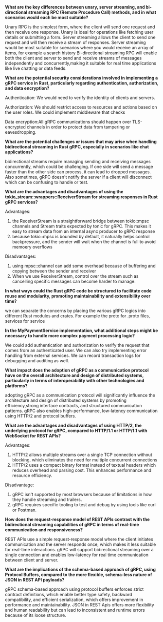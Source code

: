 **What are the key differences between unary, server streaming, and bi-directional streaming RPC (Remote Procedure Call) methods, and in what scenarios would each be most suitable?**

Unary RPC is the simplest form, where the client will send one request and then receive one response. 
Unary is ideal for operations like fetching user details or submitting a form. 
Server streaming allows the client to send one request and will then receive a stream of responses.
Server streaming would be most suitable for scenarios where you would receive an array of items, for example a search history
Bi-directional streaming RPC will enable both the client and server to send and receive streams of messages independently and concurrently,making it suitable for real time applications like live chatting or data feeds.

**What are the potential security considerations involved in implementing a gRPC service in Rust, particularly regarding authentication, authorization, and data encryption?**

Authentication: We would need to verify the identity of clients and servers. 

Authorization: We should restrict access to resources and actions based on the user roles. We could implement middleware that checks

Data encryption:All gRPC communications should happen over TLS-encrypted channels in order to protect data from tampering or eavesdropping.

**What are the potential challenges or issues that may arise when handling bidirectional streaming in Rust gRPC, especially in scenarios like chat applications?**

bidirectional streams require managing sending and receiving messages concurrently, which could be challenging. If one side will send a message faster than the other side can process, it can lead to dropped messages. Also sometimes,
gRPC doesn't notify the server if a client will disconnect which can be confusing to handle or test. 


**What are the advantages and disadvantages of using the tokio_stream::wrappers::ReceiverStream for streaming responses in Rust gRPC services?**

Advantages:
1. the ReceiverStream is a straightforward bridge between tokio::mpsc channels and Stream traits expected by tonic for gRPC.  This makes it easy to stream data from an internal async producer to gRPC response
2. because tokio::mpsc is bounded by default, it naturally helps control backpressure, and the sender will wait when the channel is full to avoid memoery overflows

Disadvantages:
1. using mpsc::channel can add some overhead because of buffering and copying between the sender and receiver
2. When we use ReceiverStream, control over the stream such as cancelling specific messages can become harder to manage.


**In what ways could the Rust gRPC code be structured to facilitate code reuse and modularity, promoting maintainability and extensibility over time?**

we can separate the concerns by placing the various gRPC logics into different Rust modules and crates. For example the proto for .proto files, services for service

**In the MyPaymentService implementation, what additional steps might be necessary to handle more complex payment processing logic?**

We could add authentication and authorization to verify the request that comes from an authenticated user.
We can also try implementing error handling from external services.
We can record transaction logs for debugging and auditing as well. 

**What impact does the adoption of gRPC as a communication protocol have on the overall architecture and design of distributed systems, particularly in terms of interoperability with other technologies and platforms?**

adopting gRPC as a communication protocol will significantly influence the architecture and design of distributed systems by promoting efficiency,strong interface contracts, and structured
communication patterns. gRPC also enables high-performance, low-latency communication using HTTP/2 and protocol buffers.

**What are the advantages and disadvantages of using HTTP/2, the underlying protocol for gRPC, compared to HTTP/1.1 or HTTP/1.1 with WebSocket for REST APIs?**

Advantages:
1. HTTP/2 allows multiple streams over a single TCP connection without blocking, which eliminates the need for multiple concurrent connections
2. HTTP/2 uses a compact binary format instead of textual headers which reduces overhead and parsing cost. This enhances performance and resource efficiency.

Disadvantage:
1. gRPC isn't supported by most browsers because of limitations in how they handle streaming and trailers.
2. gRPC requires specific tooling to test and debug by using tools like curl or Postman.

**How does the request-response model of REST APIs contrast with the bidirectional streaming capabilities of gRPC in terms of real-time communication and responsiveness?**

REST APIs use a simple request-response model where the client initiates communication and the server responds once, which makes it less suitable for real-time interactions. 
gRPC will support bidirectional  streaming over a single connection and enables low-latency for real time communication between client and server. 

**What are the implications of the schema-based approach of gRPC, using Protocol Buffers, compared to the more flexible, schema-less nature of JSON in REST API payloads?**

gRPC schema-based approach using protocol buffers enforces strict contract definitions, which enable better type safety, backward compatibility, and efficient serialization, which offers improvement in performance and maintainability. JSON in REST Apis offers 
more flexibility and human readability but can lead to inconsistent and runtime errors because of its loose structure. 
